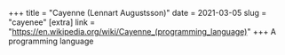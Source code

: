 +++
title = "Cayenne (Lennart Augustsson)"
date = 2021-03-05
slug = "cayenee"
[extra]
link = "https://en.wikipedia.org/wiki/Cayenne_(programming_language)"
+++
A programming language


